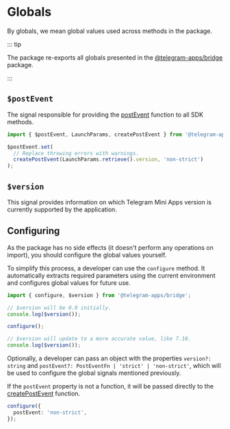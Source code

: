 # Globals

By globals, we mean global values used across methods in the package.

::: tip

The package re-exports all globals presented in
the [@telegram-apps/bridge](../../telegram-apps-bridge/globals.md) package.

:::

## `$postEvent`

The signal responsible for providing
the [postEvent](../../telegram-apps-bridge/methods.md#postevent) function to all SDK methods.

```ts
import { $postEvent, LaunchParams, createPostEvent } from '@telegram-apps/sdk';

$postEvent.set(
  // Replace throwing errors with warnings.
  createPostEvent(LaunchParams.retrieve().version, 'non-strict')
);
```

## `$version`

This signal provides information on which Telegram Mini Apps version is currently supported by the
application.

## Configuring

As the package has no side effects (it doesn't perform any operations on import), you should
configure the global values yourself.

To simplify this process, a developer can use the `configure` method. It automatically extracts
required parameters using the current environment and configures global values for future use.

```ts
import { configure, $version } from '@telegram-apps/bridge';

// $version will be 0.0 initially.
console.log($version());

configure();

// $version will update to a more accurate value, like 7.10.
console.log($version());
```

Optionally, a developer can pass an object with the properties `version?: string`
and `postEvent?: PostEventFn | 'strict' | 'non-strict'`, which will be used to configure the global
signals mentioned previously.

If the `postEvent` property is not a function, it will be passed directly to
the [createPostEvent](../../telegram-apps-bridge/methods.md#creating-safer-postevent) function.

```ts
configure({
  postEvent: 'non-strict',
});
```